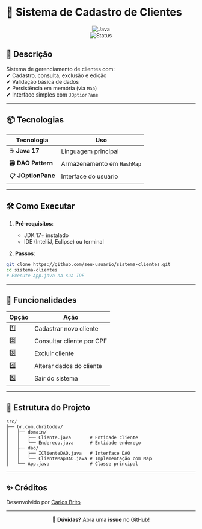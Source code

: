 # 📂 **Sistema de Cadastro de Clientes**  

<div align="center">  

![Java](https://img.shields.io/badge/Java-17%2B-orange?style=for-the-badge&logo=openjdk)  
![Status](https://img.shields.io/badge/Status-Concluído-brightgreen?style=for-the-badge)  
 

</div>  

## 🚀 **Descrição**  
Sistema de gerenciamento de clientes com:  
✔ Cadastro, consulta, exclusão e edição  
✔ Validação básica de dados  
✔ Persistência em memória (via `Map`)  
✔ Interface simples com `JOptionPane`  

---

## 📦 **Tecnologias**  
| **Tecnologia** | **Uso** |  
|----------------|---------|  
| ☕ **Java 17** | Linguagem principal |  
| 🗃️ **DAO Pattern** | Armazenamento em `HashMap` |  
| 📋 **JOptionPane** | Interface do usuário |  

---

## 🛠️ **Como Executar**  
1. **Pré-requisitos**:  
   - JDK 17+ instalado  
   - IDE (IntelliJ, Eclipse) ou terminal  

2. **Passos**:  
```bash
git clone https://github.com/seu-usuario/sistema-clientes.git
cd sistema-clientes
# Execute App.java na sua IDE
```

---

## 🎯 **Funcionalidades**  
| **Opção** | **Ação** |  
|-----------|----------|  
| 1️⃣ | Cadastrar novo cliente |  
| 2️⃣ | Consultar cliente por CPF |  
| 3️⃣ | Excluir cliente |  
| 4️⃣ | Alterar dados do cliente |  
| 5️⃣ | Sair do sistema |  

---

## 📝 **Estrutura do Projeto**  
```
src/
├── br.com.cbritodev/
│   ├── domain/
│   │   ├── Cliente.java       # Entidade cliente
│   │   └── Endereco.java      # Entidade endereço
│   ├── dao/
│   │   ├── IClienteDAO.java   # Interface DAO
│   │   └── ClienteMapDAO.java # Implementação com Map
│   └── App.java               # Classe principal
```


---

## ✨ **Créditos**  
Desenvolvido por [Carlos Brito](https://github.com/seu-usuario)  

---

<div align="center">  

🔹 **Dúvidas?** Abra uma **issue** no GitHub!  

</div>  
